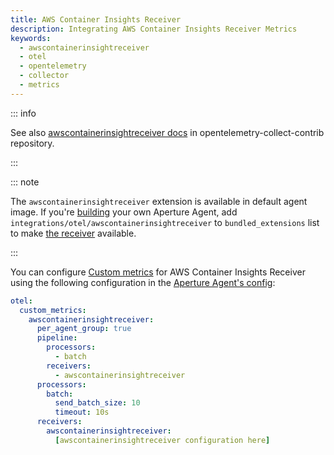 ```yaml
---
title: AWS Container Insights Receiver
description: Integrating AWS Container Insights Receiver Metrics
keywords:
  - awscontainerinsightreceiver
  - otel
  - opentelemetry
  - collector
  - metrics
---
```


::: info

See also [awscontainerinsightreceiver docs][receiver] in opentelemetry-collect-contrib repository.

:::

::: note

The `awscontainerinsightreceiver` extension is available in default agent image. If you're [building][build] your own Aperture Agent, add `integrations/otel/awscontainerinsightreceiver` to `bundled_extensions` list to make [the receiver][receiver] available.

:::

You can configure [Custom metrics][custom-metrics] for AWS Container Insights
Receiver using the following configuration in the [Aperture Agent's
config][agent-config]:

```yaml
otel:
  custom_metrics:
    awscontainerinsightreceiver:
      per_agent_group: true
      pipeline:
        processors:
          - batch
        receivers:
          - awscontainerinsightreceiver
      processors:
        batch:
          send_batch_size: 10
          timeout: 10s
      receivers:
        awscontainerinsightreceiver:
          [awscontainerinsightreceiver configuration here]
```

[build]: /reference/aperturectl/build/agent/agent.md
[receiver]:
  https://github.com/open-telemetry/opentelemetry-collector-contrib/tree/main/receiver/awscontainerinsightreceiver
[custom-metrics]: /reference/configuration/agent.md#custom-metrics-config
[agent-config]: /reference/configuration/agent.md#agent-o-t-e-l-config
